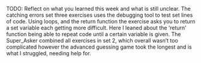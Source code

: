 TODO: Reflect on what you learned this week and what is still unclear.
The catching errors set three exercises uses the debugging tool to test set lines of code. Using loops, and the return function the exercise asks you to return a set variable each getting more difficult. Here I leaned about the ‘return’ function being able to repeat code until a certain variable is given. The Super_Asker combined all exercises in set 2, which overall wasn’t too complicated however the advanced guessing game took the longest and is what I struggled, needing help for.
